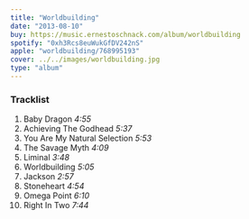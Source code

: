 ```yaml
---
title: "Worldbuilding"
date: "2013-08-10"
buy: https://music.ernestoschnack.com/album/worldbuilding
spotify: "0xh3Rcs8euWukGfDV242nS"
apple: "worldbuilding/768995193"
cover: ../../images/worldbuilding.jpg
type: "album"
---
```


### Tracklist

1. Baby Dragon _4:55_
2. Achieving The Godhead _5:37_
3. You Are My Natural Selection _5:53_
4. The Savage Myth _4:09_
5. Liminal _3:48_
6. Worldbuilding _5:05_
7. Jackson _2:57_
8. Stoneheart _4:54_
9. Omega Point _6:10_
10. Right In Two _7:44_
